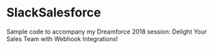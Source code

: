 # SlackSalesforce

Sample code to accompany my Dreamforce 2018 session: Delight Your Sales Team with Webhook Integrations!
